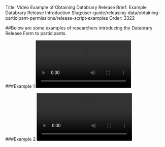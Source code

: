 Title: Video Example of Obtaining Databrary Release
Brief: Example Databrary Release Introduction
Slug:user-guide/releasing-data/obtaining-participant-permissions/release-script-examples
Order: 3322

##Below are some examples of researchers introducing the Databrary Release Form to participants.

###Example 1
<video controls>
<source src="/video/example-video-1.mp4" type="video/mp4">
<source src="/video/example-video-1.webm" type="video/webm">
</video>

###Example 2
<video controls>
<source src="/video/example-video-2.mp4" type="video/mp4">
<source src="/video/example-video-2.webm" type="video/webm">
</video>
